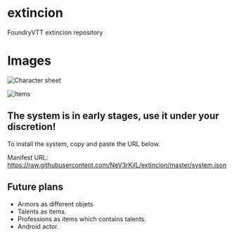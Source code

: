 # extincion
FoundryVTT extincion repository



# Images
![Character sheet](https://github.com/NeV3rKilL/extincion/blob/master/1161-1199-max.png)

![Items](https://github.com/NeV3rKilL/extincion/blob/master/1046-802-max.png)

## The system is in early stages, use it under your discretion!

To install the system, copy and paste the URL below.

Manifest URL: https://raw.githubusercontent.com/NeV3rKilL/extincion/master/system.json

## Future plans

- Armors as different objets
- Talents as items.
- Professions as items which contains talents.
- Android actor.
